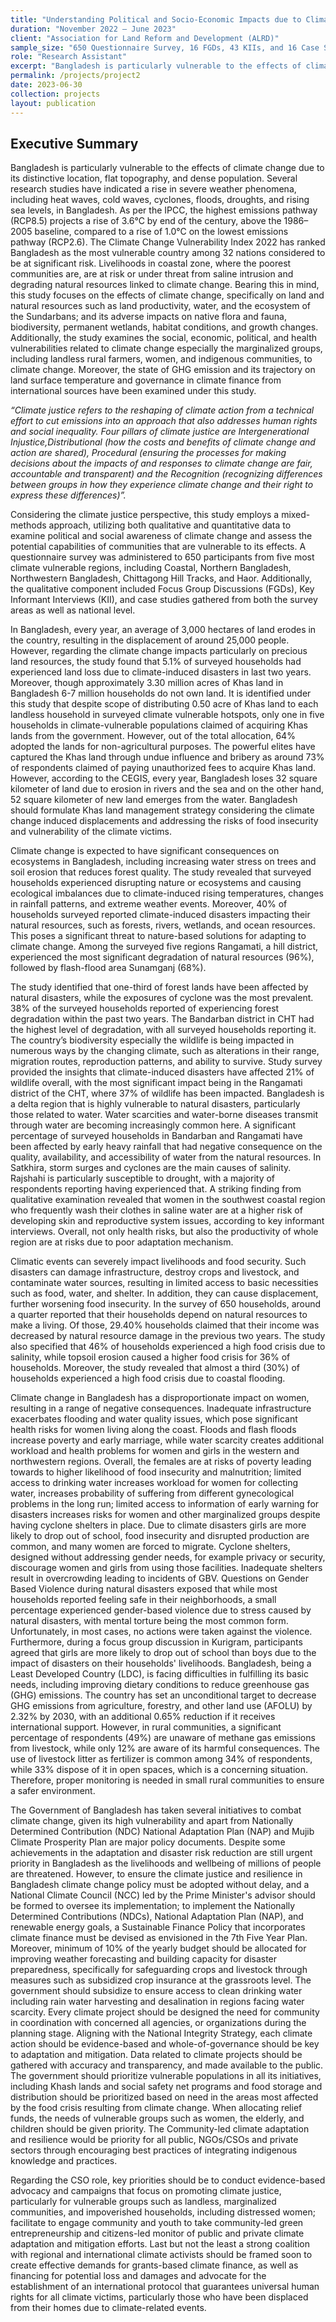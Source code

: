 ```yaml
---
title: "Understanding Political and Socio-Economic Impacts due to Climate Change Vulnerability and Explore Potential Capacities of Climate-Vulnerable Communities for Association for Land Reform and Development."
duration: "November 2022 – June 2023"
client: "Association for Land Reform and Development (ALRD)"
sample_size: "650 Questionnaire Survey, 16 FGDs, 43 KIIs, and 16 Case Stories"
role: "Research Assistant"
excerpt: "Bangladesh is particularly vulnerable to the effects of climate change due to its distinctive location, flat topography, and dense population. Several research studies........"
permalink: /projects/project2
date: 2023-06-30
collection: projects
layout: publication
---
```

## Executive Summary

Bangladesh is particularly vulnerable to the effects of climate change due to its distinctive location, flat topography, and dense population. Several research studies have indicated a rise in severe weather phenomena, including heat waves, cold waves, cyclones, floods, droughts, and rising sea levels, in Bangladesh. As per the IPCC, the highest emissions pathway (RCP8.5) projects a rise of 3.6°C by end of the century, above the 1986–2005 baseline, compared to a rise of 1.0°C on the lowest emissions
pathway (RCP2.6). The Climate Change Vulnerability Index 2022 has ranked Bangladesh as the most vulnerable country among 32 nations considered to be at significant risk. Livelihoods in coastal zone, where the poorest communities are, are at risk or under threat from saline intrusion and degrading natural resources linked to climate change. Bearing this in mind, this study focuses on the effects of climate change, specifically on land and natural resources such as land productivity, water, and the ecosystem of the Sundarbans; and its adverse impacts on native flora and fauna, biodiversity, permanent wetlands, habitat conditions, and growth changes. Additionally, the study examines the social, economic, political, and health vulnerabilities related to climate change especially the marginalized groups, including landless rural farmers, women, and indigenous communities, to climate change. Moreover, the state of GHG emission and its trajectory on land surface temperature and governance in climate finance from international sources have been examined under this study. 

*“Climate justice refers to the reshaping of climate action from a technical effort to cut emissions into an approach that also addresses human rights and social inequality. Four pillars of climate justice are Intergenerational Injustice,Distributional (how the costs and benefits of climate change and action are shared), Procedural (ensuring the processes for making decisions about the impacts of and responses to climate change are fair, accountable and transparent) and the Recognition (recognizing differences between groups in how they experience climate change and their right to express these differences)”.*

Considering the climate justice perspective, this study employs a mixed-methods approach, utilizing both qualitative and quantitative data to examine political and social awareness of climate change and assess the potential capabilities of communities that are vulnerable to its effects. A questionnaire survey was administered to 650 participants from five most climate vulnerable regions, including Coastal, Northern Bangladesh, Northwestern Bangladesh, Chittagong Hill Tracks, and Haor. Additionally, the qualitative component included Focus Group Discussions (FGDs), Key Informant Interviews (KII), and case studies gathered from both the survey areas as well as national level. 

In Bangladesh, every year, an average of 3,000 hectares of land erodes in the country, resulting in the displacement of around 25,000 people. However, regarding the climate change impacts particularly on precious land resources, the study found that 5.1% of surveyed households had experienced land loss due to climate-induced disasters in last two years. Moreover, though approximately 3.30 million acres of Khas land in Bangladesh 6-7 million households do not own land. It is identified under this study that despite scope of distributing 0.50 acre of Khas land to each landless household in surveyed climate vulnerable hotspots, only one in five households in climate-vulnerable populations claimed of acquiring Khas lands from the government. However, out of the total allocation, 64% adopted the lands for non-agricultural purposes. The powerful elites have captured the Khas land through undue influence and bribery as around 73% of respondents claimed of paying unauthorized fees to acquire Khas land. However, according to the CEGIS, every year, Bangladesh loses 32 square kilometer of land due to erosion in rivers and the sea and on the other hand, 52 square kilometer of new land emerges from the water. Bangladesh should formulate Khas land management strategy considering the climate change induced displacements and addressing the risks of food insecurity and vulnerability of the climate victims.

Climate change is expected to have significant consequences on ecosystems in Bangladesh, including increasing water stress on trees and soil erosion that reduces forest quality. The study revealed that surveyed households experienced disrupting nature or ecosystems and causing ecological imbalances due to climate-induced rising temperatures, changes in rainfall patterns, and extreme weather events. Moreover, 40% of households surveyed reported climate-induced disasters impacting their natural resources, such as forests, rivers, wetlands, and ocean resources. This poses a significant threat to nature-based solutions for adapting to climate change. Among the surveyed five regions Rangamati, a hill district, experienced the most significant degradation of natural resources (96%), followed by flash-flood area Sunamganj (68%). 

The study identified that one-third of forest lands have been affected by natural disasters, while the
exposures of cyclone was the most prevalent. 38% of the surveyed households reported of experiencing forest degradation within the past two years. The Bandarban district in CHT had the highest level of degradation, with all surveyed households reporting it. The country’s biodiversity especially the wildlife is being impacted in numerous ways by the changing climate, such as alterations in their range, migration routes, reproduction patterns, and ability to survive. Study survey provided the insights that climate-induced disasters have affected 21% of wildlife overall, with the most significant impact being in the Rangamati district of the CHT, where 37% of wildlife has been impacted. 
Bangladesh is a delta region that is highly vulnerable to natural disasters, particularly those related to water. Water scarcities and water-borne diseases transmit through water are becoming increasingly common here. A significant percentage of surveyed households in Bandarban and Rangamati have been affected by early heavy rainfall that had negative consequence on the quality, availability, and accessibility of water from the natural resources. In Satkhira, storm surges and cyclones are the main causes of salinity. Rajshahi is particularly susceptible to drought, with a majority of respondents reporting having experienced that. A striking finding from qualitative examination revealed that women in the southwest coastal region who frequently wash their clothes in saline water are at a higher risk of developing skin and reproductive system issues, according to key informant interviews. Overall, not only health risks, but also the productivity of whole region are at risks due to poor adaptation mechanism.

Climatic events can severely impact livelihoods and food security. Such disasters can damage infrastructure, destroy crops and livestock, and contaminate water sources, resulting in limited access to basic necessities such as food, water, and shelter. In addition, they can cause displacement, further worsening food insecurity. In the survey of 650 households, around a quarter reported that their households depend on natural resources to make a living. Of those, 29.40% households claimed that their income was decreased by natural resource damage in the previous two years. The study also specified that 46% of households experienced a high food crisis due to salinity, while topsoil erosion caused a higher food crisis for 36% of households. Moreover, the study revealed that almost a third (30%) of households experienced a high food crisis due to coastal flooding. 

Climate change in Bangladesh has a disproportionate impact on women, resulting in a range of negative consequences. Inadequate infrastructure exacerbates flooding and water quality issues, which pose significant health risks for women living along the coast. Floods and flash floods increase poverty and early marriage, while water scarcity creates additional workload and health problems for women and girls in the western and northwestern regions. Overall, the females are at risks of poverty leading towards to higher likelihood of food insecurity and malnutrition; limited access to drinking water increases workload for women for collecting water, increases probability of suffering from different gynecological problems in the long run; limited access to information of early warning for disasters increases risks for women and other marginalized groups despite having cyclone shelters in place. Due to climate disasters girls are more likely to drop out of school, food insecurity and disrupted production are common, and many women are forced to migrate. Cyclone shelters, designed without addressing gender needs, for example privacy or security, discourage women and girls from using those facilities. Inadequate shelters result in overcrowding leading to incidents of GBV. Questions on Gender Based Violence during natural disasters exposed that while most households reported feeling safe in their neighborhoods, a small percentage experienced gender-based violence due to stress caused by natural disasters, with mental torture being the most common form. Unfortunately, in most cases, no actions were taken against the violence. Furthermore, during a focus group discussion in Kurigram, participants agreed that girls are more likely to drop out of school than boys due to the impact of disasters on their households' livelihoods. 
Bangladesh, being a Least Developed Country (LDC), is facing difficulties in fulfilling its basic needs, including improving dietary conditions to reduce greenhouse gas (GHG) emissions. The country has set an unconditional target to decrease GHG emissions from agriculture, forestry, and other land use (AFOLU) by 2.32% by 2030, with an additional 0.65% reduction if it receives international support. However, in rural communities, a significant percentage of respondents (49%) are unaware of methane gas emissions from livestock, while only 12% are aware of its harmful consequences. The use of livestock litter as fertilizer is common among 34% of respondents, while 33% dispose of it in open spaces, which is a concerning situation. Therefore, proper monitoring is needed in small rural communities to ensure a safer environment. 

The Government of Bangladesh has taken several initiatives to combat climate change, given its high vulnerability and apart from Nationally Determined Contribution (NDC) National Adaptation Plan (NAP) and Mujib Climate Prosperity Plan are major policy documents. Despite some achievements in the adaptation and disaster risk reduction are still urgent priority in Bangladesh as the livelihoods and wellbeing of millions of people are threatened. However, to ensure the climate justice and resilience in Bangladesh climate change policy must be adopted without delay, and a National Climate Council (NCC) led by the Prime Minister's advisor should be formed to oversee its implementation; to implement the Nationally Determined Contributions (NDCs), National Adaptation Plan (NAP), and renewable energy goals, a Sustainable Finance Policy that incorporates climate finance must be devised as envisioned in the 7th Five Year Plan. Moreover, minimum of 10% of the yearly budget should be allocated for improving weather forecasting and building capacity for disaster preparedness, specifically for safeguarding crops and livestock through measures such as subsidized crop insurance at the grassroots level. The government should subsidize to ensure access to clean drinking water including rain water harvesting and desalination in regions facing water scarcity. Every climate project should be designed the need for community in coordination with concerned all agencies, or organizations during the planning stage. Aligning with the National Integrity Strategy, each climate action should be evidence-based and whole-of-governance should be key to adaptation and mitigation. Data related to climate projects should be gathered with accuracy and transparency, and made available to the public. The government should prioritize vulnerable populations in all its initiatives, including Khash lands and social safety net programs and food storage and distribution should be prioritized based on need in the areas most affected by the food crisis resulting from climate change. When allocating relief funds, the needs of vulnerable groups such as women, the elderly, and children should be given priority. The Community-led climate adaptation and resilience would be priority for all public, NGOs/CSOs and private sectors through encouraging best practices of integrating indigenous knowledge and practices.

Regarding the CSO role, key priorities should be to conduct evidence-based advocacy and campaigns that focus on promoting climate justice, particularly for vulnerable groups such as landless, marginalized communities, and impoverished households, including distressed women; facilitate to engage community and youth to take community-led green entrepreneurship and citizens-led monitor of public and private climate adaptation and mitigation efforts. Last but not the least a strong coalition with regional and international climate activists should be framed soon to create effective demands for grants-based climate finance, as well as financing for potential loss and damages and advocate for the establishment of an international protocol that guarantees universal human rights for all climate victims, particularly those who have been displaced from their homes due to climate-related events.
